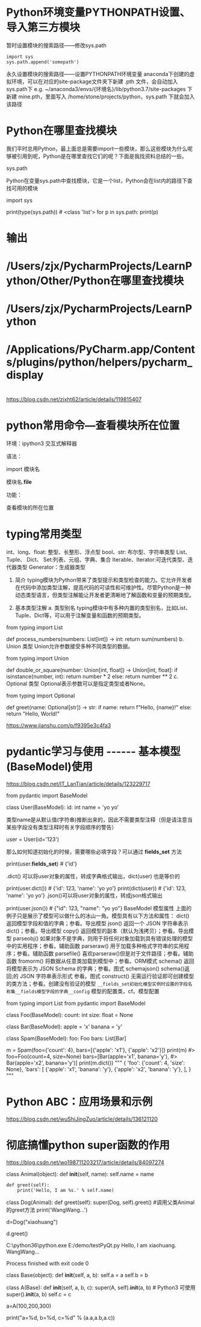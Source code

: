 # Python环境变量PYTHONPATH设置、导入第三方模块
暂时设置模块的搜索路径——修改sys.path
```text
import sys
sys.path.append('somepath')
```


永久设置模块的搜索路径——设置PYTHONPATH环境变量
anaconda下创建的虚拟环境，可以在对应的site-package文件夹下新建 .pth 文件，会自动加入sys.path下
e.g. ~/anaconda3/envs/{环境名}/lib/python3.7/site-packages 下新建 mine.pth，里面写入 /home/stone/projects/python，sys.path 下就会加入该路径

# Python在哪里查找模块
我们平时总用Python，最上面总是需要import一些模块，那么这些模块为什么呢够被引用到呢，Python是在哪里查找它们的呢？下面是我找资料总结的一些。

sys.path

Python在变量sys.path中查找模块，它是一个list，Python会在list内的路径下查找可用的模块

import sys

print(type(sys.path)) # <class 'list'>
for p in sys.path:
    print(p)

# 输出
# /Users/zjx/PycharmProjects/LearnPython/Other/Python在哪里查找模块
# /Users/zjx/PycharmProjects/LearnPython
# /Applications/PyCharm.app/Contents/plugins/python/helpers/pycharm_display
#
https://blog.csdn.net/zjxht62/article/details/119815407

# python常用命令—查看模块所在位置
环境：ipython3 交互式解释器

语法：

import 模块名

模块名.__file__

功能：

查看模块的所在位置

# typing常用类型
int、long、float: 整型、长整形、浮点型
bool、str: 布尔型、字符串类型
List、 Tuple、 Dict、 Set:列表、元组、字典、集合
Iterable、Iterator:可迭代类型、迭代器类型
Generator：生成器类型

1. 简介
typing模块为Python带来了类型提示和类型检查的能力。它允许开发者在代码中添加类型注解，提高代码的可读性和可维护性。尽管Python是一种动态类型语言，但类型注解能让开发者更清晰地了解函数和变量的预期类型。

2. 基本类型注解
a. 类型别名
typing模块中有多种内置的类型别名，比如List、Tuple、Dict等，可以用于注解变量和函数的预期类型。

from typing import List

def process_numbers(numbers: List[int]) -> int:
    return sum(numbers)
b. Union 类型
Union允许参数接受多种不同类型的数据。

from typing import Union

def double_or_square(number: Union[int, float]) -> Union[int, float]:
    if isinstance(number, int):
        return number * 2
    else:
        return number ** 2
c. Optional 类型
Optional表示参数可以是指定类型或者None。


from typing import Optional

def greet(name: Optional[str]) -> str:
    if name:
        return f"Hello, {name}!"
    else:
        return "Hello, World!"

https://www.jianshu.com/p/f9395e3c4fa3

# pydantic学习与使用 ------ 基本模型(BaseModel)使用
https://blog.csdn.net/IT_LanTian/article/details/123229717

from pydantic import BaseModel
 
class User(BaseModel):
    id: int
    name = 'yo yo'
    
类型name是从默认值(字符串)推断出来的，因此不需要类型注释（但是请注意当某些字段没有类型注释时有关字段顺序的警告）

user = User(id='123')

那么如何知道初始化的时候，需要哪些必填字段？可以通过 __fields_set__ 方法

print(user.__fields_set__)  # {'id'}

.dict() 可以将user对象的属性，转成字典格式输出，dict(user) 也是等价的

print(user.dict())  # {'id': 123, 'name': 'yo yo'}
print(dict(user))  # {'id': 123, 'name': 'yo yo'}
.json()可以将user对象的属性，转成json格式输出

print(user.json())  # {"id": 123, "name": "yo yo"}
BaseModel 模型属性
上面的例子只是展示了模型可以做什么的冰山一角。模型具有以下方法和属性：
dict()  返回模型字段和值的字典；参看。导出模型
json()  返回一个 JSON 字符串表示dict()；参看。导出模型
copy() 返回模型的副本（默认为浅拷贝）；参看。导出模型
parseobj() 如果对象不是字典，则用于将任何对象加载到具有错误处理的模型中的实用程序；参看。辅助函数
parseraw() 用于加载多种格式字符串的实用程序；参看。辅助函数
parsefile() 喜欢parseraw()但是对于文件路径；参看。辅助函数
fromorm() 将数据从任意类加载到模型中；参看。ORM模式
schema()  返回将模型表示为 JSON Schema 的字典；参看。图式
schemajson()  schema()返回;的 JSON 字符串表示形式 参看。图式
construct()  无需运行验证即可创建模型的类方法；参看。创建没有验证的模型
`__fields_set初始化模型实例时设置的字段名称集__fields模型字段的字典__config`  模型的配置类，cf。模型配置

from typing import List
from pydantic import BaseModel
 
class Foo(BaseModel):
    count: int
    size: float = None
 
class Bar(BaseModel):
    apple = 'x'
    banana = 'y'
 
class Spam(BaseModel):
    foo: Foo
    bars: List[Bar]
 
m = Spam(foo={'count': 4}, bars=[{'apple': 'x1'}, {'apple': 'x2'}])
print(m)
#> foo=Foo(count=4, size=None) bars=[Bar(apple='x1', banana='y'),
#> Bar(apple='x2', banana='y')]
print(m.dict())
"""
{
    'foo': {'count': 4, 'size': None},
    'bars': [
        {'apple': 'x1', 'banana': 'y'},
        {'apple': 'x2', 'banana': 'y'},
    ],
}
"""

# Python ABC：应用场景和示例
https://blog.csdn.net/wuShiJingZuo/article/details/136121120

# 彻底搞懂python super函数的作用
https://blog.csdn.net/wo198711203217/article/details/84097274

class Animal(object):
    def __init__(self, name):
        self.name = name

    def greet(self):
        print('Hello, I am %s.' % self.name)


class Dog(Animal):
    def greet(self):
        super(Dog, self).greet()  #调用父类Animal的greet方法
        print('WangWang...')


d=Dog("xiaohuang")

d.greet()


C:\python36\python.exe E:/demo/testPyQt.py
Hello, I am xiaohuang.
WangWang...

Process finished with exit code 0


class Base(object):
    def __init__(self, a, b):
        self.a = a
        self.b = b


class A(Base):
    def __init__(self, a, b, c):
        super(A, self).__init__(a, b)  # Python3 可使用 super().__init__(a, b)
        self.c = c

a=A(100,200,300)

print("a=%d, b=%d, c=%d" % (a.a,a.b,a.c))

